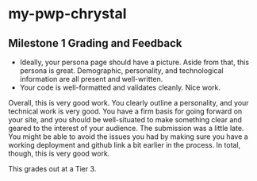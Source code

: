 # my-pwp-chrystal

## Milestone 1 Grading and Feedback

* Ideally, your persona page should have a picture.  Aside from that, this persona is great.  Demographic, personality, and technological information are all present and well-written.
* Your code is well-formatted and validates cleanly.  Nice work.

Overall, this is very good work.  You clearly outline a personality, and your technical work is very good.  You have a firm basis for going forward on your site, and you should be well-situated to make something clear and geared to the interest of your audience.  The submission was a little late.  You might be able to avoid the issues you had by making sure you have a working deployment and github link a bit earlier in the process.  In total, though, this is very good work.

This grades out at a Tier 3.
